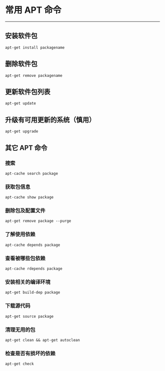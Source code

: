 # 常用 APT 命令

---

## 安装软件包

```
apt-get install packagename
```

## 删除软件包

```
apt-get remove packagename
```

## 更新软件包列表

```
apt-get update
```

## 升级有可用更新的系统（慎用）

```
apt-get upgrade
```

## 其它 APT 命令

### 搜索

```
apt-cache search package
```
### 获取包信息

```
apt-cache show package
```

### 删除包及配置文件

```
apt-get remove package --purge
```

### 了解使用依赖

```
apt-cache depends package
```

### 查看被哪些包依赖

```
apt-cache rdepends package
```

### 安装相关的编译环境

```
apt-get build-dep package
```

### 下载源代码

```
apt-get source package
```

### 清理无用的包

```
apt-get clean && apt-get autoclean
```

### 检查是否有损坏的依赖

```
apt-get check
```